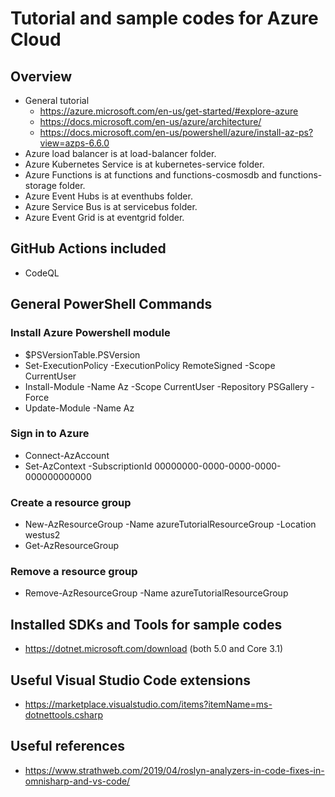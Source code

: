 # Tutorial and sample codes for Azure Cloud

## Overview

- General tutorial
   - https://azure.microsoft.com/en-us/get-started/#explore-azure
   - https://docs.microsoft.com/en-us/azure/architecture/
   - https://docs.microsoft.com/en-us/powershell/azure/install-az-ps?view=azps-6.6.0
- Azure load balancer is at load-balancer folder.
- Azure Kubernetes Service is at kubernetes-service folder.
- Azure Functions is at functions and functions-cosmosdb and functions-storage folder.
- Azure Event Hubs is at eventhubs folder.
- Azure Service Bus is at servicebus folder.
- Azure Event Grid is at eventgrid folder.

## GitHub Actions included

- CodeQL

## General PowerShell Commands

### Install Azure Powershell module

- $PSVersionTable.PSVersion
- Set-ExecutionPolicy -ExecutionPolicy RemoteSigned -Scope CurrentUser
- Install-Module -Name Az -Scope CurrentUser -Repository PSGallery -Force
- Update-Module -Name Az

### Sign in to Azure

- Connect-AzAccount
- Set-AzContext -SubscriptionId 00000000-0000-0000-0000-000000000000

### Create a resource group

- New-AzResourceGroup -Name azureTutorialResourceGroup -Location westus2
- Get-AzResourceGroup

### Remove a resource group

- Remove-AzResourceGroup -Name azureTutorialResourceGroup

## Installed SDKs and Tools for sample codes

- https://dotnet.microsoft.com/download (both 5.0 and Core 3.1)

## Useful Visual Studio Code extensions

- https://marketplace.visualstudio.com/items?itemName=ms-dotnettools.csharp

## Useful references

- https://www.strathweb.com/2019/04/roslyn-analyzers-in-code-fixes-in-omnisharp-and-vs-code/
